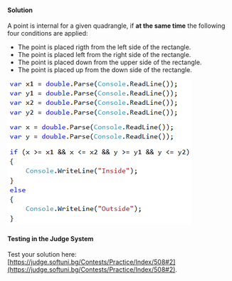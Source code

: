 #### Solution

A point is internal for a given quadrangle, if **at the same time** the following four conditions are applied:

* The point is placed rigth from the left side of the rectangle.
* The point is placed left from the right side of the rectangle.
* The point is placed down from the upper side of the rectangle.
* The point is placed up from the down side of the rectangle.

![](/assets/chapter-4-images/03.Point-in-rectangle-03.PNG)

#### Testing in the Judge System

Test your solution here: [https://judge.softuni.bg/Contests/Practice/Index/508#2](https://judge.softuni.bg/Contests/Practice/Index/508#2).